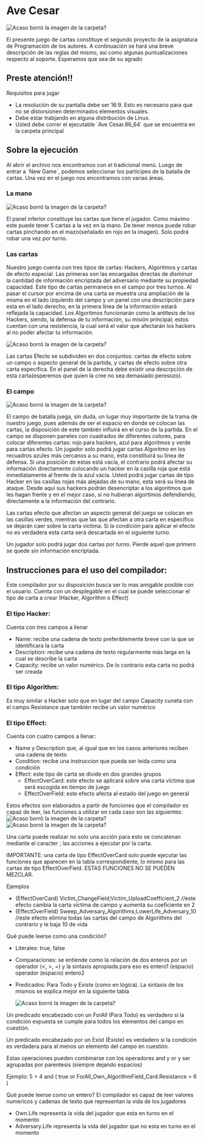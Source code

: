 # Ave Cesar

![Acaso borró la imagen de la carpeta?](./Game.png)

El presente juego de cartas constituye el segundo proyecto de la asignatura de Programación de los autores. A continuación se hará una breve descripción de las reglas del mismo, así como algunas puntualizaciones respecto al soporte. Esperamos que sea de su agrado

## Preste atención!!

Requisitos para jugar
* La resolución de su pantalla debe ser 16:9. Esto es necesario para que no se distorsionen determinados elementos visuales.
* Debe estar trabjando en alguna distribución de Linux.
* Usted debe correr el ejecutable ´Ave Cesar.86_64´ que se encuentra en la carpeta principal


## Sobre la ejecución

Al abrir el archivo nos encontramos con el tradicional menú. Luego de entrar a ´New Game´, podemos seleccionar los partícipes de la batalla de cartas.
Una vez en el juego nos encontramos con varias áreas.

### La mano

![Acaso borró la imagen de la carpeta?](./Hand.png)

El panel inferior constituye las cartas que tiene el jugador. Como máximo este puede tener 5 cartas a la vez en la mano. De tener menos puede robar cartas pinchando en el mazo(señalado en rojo en la imagen). Solo podrá robar una vez por turno.

### Las cartas

Nuestro juego cuenta con tres tipos de cartas: Hackers, Algoritmos y cartas de efecto especial. Las primeras son las encargadas directas de disminuir la cantidad de información encriptada del adversario mediante su propiedad capacidad. Este tipo de cartas permanece en el campo por tres turnos. Al pasar el cursor por encima de una carta se muestra una ampliación de la misma en el lado izquierdo del campo y un panel con una descripción para esta en el lado derecho, en la primera línea de la información estará reflejada la capacidad. Los Algoritmos funcionarán como la antítesis de los Hackers, siendo, la defensa de tu información, su misión principal; estos cuentan con una resistencia, la cual será el valor que afectarán los hackers al no poder afectar tu información.

![Acaso borró la imagen de la carpeta?](./Description.png)

Las cartas Efecto se subdividen en dos conjuntos: cartas de efecto sobre un campo o aspecto general de la partida, y cartas de efecto sobre otra carta específica. En el panel de la derecha debe existir una descrpción de esta carta(esperemos que quien la cree no sea demasiado peresozo).

### El campo

![Acaso borró la imagen de la carpeta?](./Field.png)

 El campo de batalla juega, sin duda, un lugar muy importante de la trama de nuestro juego, pues además de ser el espacio en donde se colocan las cartas, la disposición de este también influirá en el curso de la partida.
 En el campo se disponen paneles con cuadrados de diferentes colores, para colocar diferentes cartas: rojo para hackers, azul para algoritmos y verde para cartas efecto.
 Un jugador solo podrá jugar cartas Algoritmo en los recuadros azules más cercanos a su mano, esta constituirá su línea de defensa. Si una posición de estas está vacía, el contrario podrá afectar su información directamente colocando un hacker en la casilla roja que está inmediatamente al frente de la azul vacía.
 Usted podrá jugar cartas de tipo Hacker en las casillas rojas más alejadas de su mano, esta será su línea de ataque. Desde aquí sus hackers podrán desencriptar a los algoritmos que les hagan frente y en el mejor caso, si no hubieran algortimos defendiendo, directamente a la información del contrario.
 
 Las cartas efecto que afectan un aspecto general del juego se colocan en las casillas verdes, mientras que las que afectan a otra carta en específico se dejarán caer sobre la carta víctima. Si la condición para aplicar el efecto no es verdadera esta carta será descartada en el siguiente turno.

 Un jugador solo podrá jugar dos cartas por turno. Pierde aquel que primero se quede sin información encriptada.

## Instrucciones para el uso del compilador:

Este compilador por su disposición busca ser lo mas amigable posible con el usuario. Cuenta con un desplegable en el cual se puede seleccionar el tipo de carta a crear (Hacker, Algorithm o Effect)

### El tipo Hacker:
Cuenta con tres campos a llenar
* Name: recibe una cadena de texto preferiblemente breve con la que se identificara la carta
* Description: recibe una cadena de texto regularmente más larga en la cual se describe la carta
* Capacity: recibe un valor numérico. De lo contrario esta carta no podrá ser creada

### El tipo Algorithm:
Es muy similar a Hacker solo que en lugar del campo Capacity cuneta con el campo Resistance que también recibe un valor numérico

### El tipo Effect:
Cuenta con cuatro campos a llenar:
* Name y Description que, al igual que en los casos anteriores reciben una cadena de texto
* Condition: recibe una instruccion que pueda ser leída como una condición
* Effect: este tipo de carta se divide en dos grandes grupos
  * EffectOverCard: este efecto se aplicará sobre una carta víctima que será escogida en tiempo de juego
  * EffectOverField: este efecto afecta al estado del juego en general

Estos efectos son elaborados a partir de funciones que el compilador es capaz de leer,
las funciones a utilizar en cada caso son las siguientes:
        ![Acaso borró la imagen de la carpeta?](./tabla1.png)
  ![Acaso borró la imagen de la carpeta?](./tabla2.png)

Una carta puede realizar no solo una acción para esto se concatenan mediante el caracter ; las acciones a ejecutar por la carta.

IMPORTANTE: una carta de tipo EffectOverCard solo puede ejecutar las funciones que aparecen en la tabla correspondiente, lo mismo para las cartas de tipo EffectOverField. ESTAS FUNCIONES NO SE PUEDEN MEZCLAR.

Ejemplos
 * (EffectOverCard) Victim_ChangeField;Victim_UploadCoefficient_2  //este efecto cambia la carta víctima de campo y aumenta su coeficiente en 2
 * (EffectOverField) Sweep_Adversary_Algorithms;LowerLife_Adversary_10  //este efecto elimina todas las cartas del campo de Algorithms del contrario y le baja 10 de vida

Qué puede leerse como una condición?
* Literales: true, false 
* Comparaciones: se entiende como la relación de dos enteros por un operador (<, >, =) y la sintaxis apropiada para eso es entero1 (espacio) operador (espacio) entero2
* Predicados: Para Todo y Existe (como en lógica). La sintaxis de los mismos se explica mejor en la siguiente tabla

    ![Acaso borró la imagen de la carpeta?](./tabla3.png)

Un predicado encabezado con un ForAll (Para Todo) es verdadero si la condición expuesta se cumple para todos los elementos del campo en cuestión.

Un predicado encabezado por un Exist (Existe) es verdadero si la condición es verdadera para al menos un elemento del campo en cuestión.

Estas operaciones pueden combinarse con los operadores and y or y ser agrupadas por parentesis (siempre dejando espacios)

Ejemplo:
5 > 4 and ( true or ForAll_Own_AlgorithmField_Card.Resistance > 6 )

Qué puede leerse como un entero?
El compilador es capaz de leer valores numericos y cadenas de texto que representan la vida de los jugadores
* Own.Life representa la vida del jugador que esta en turno en el momento
* Adversary.Life representa la vida del jugador que no esta en turno en el momento
